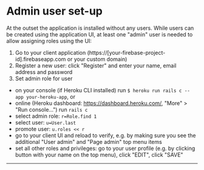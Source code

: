 # Admin user set-up

At the outset the application is installed without any users. While users can be created using the application UI, at least one "admin" user is needed to allow assigning roles using the UI:

1. Go to your client application (https://[your-firebase-project-id].firebaseapp.com or your custom domain)
2. Register a new user: click "Register" and enter your name, email address and password
3. Set admin role for user
  - on your console (if Heroku CLI installed) run `$ heroku run rails c --app your-heroku-app`, or
  - online (Heroku dashboard: https://dashboard.heroku.com/, "More" > "Run console...") run `rails c`
  - select admin role: `r=Role.find 1`
  - select user: `u=User.last`
  - promote user: `u.roles << r`
  - go to your client UI and reload to verify, e.g. by making sure you see the additional "User admin" and "Page admin" top menu items
  - set all other roles and privileges: go to your user profile (e.g. by clicking button with your name on the top menu), click "EDIT", click "SAVE"

---
